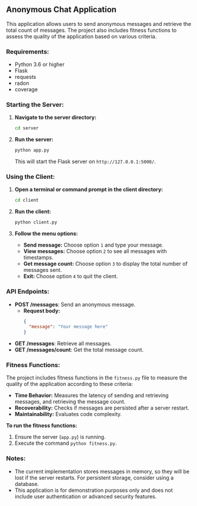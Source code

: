 ## Anonymous Chat Application

This application allows users to send anonymous messages and retrieve the total count of messages. The project also includes fitness functions to assess the quality of the application based on various criteria.

### Requirements:

- Python 3.6 or higher
- Flask 
- requests 
- radon 
- coverage 

### Starting the Server:

1. **Navigate to the server directory:** 
   ```bash
   cd server
   ```
2. **Run the server:**
   ```bash
   python app.py
   ```
   This will start the Flask server on `http://127.0.0.1:5000/`.

### Using the Client:

1. **Open a terminal or command prompt in the client directory:**
   ```bash
   cd client
   ```
2. **Run the client:**
   ```bash
   python client.py
   ```

3. **Follow the menu options:**
   - **Send message:** Choose option `1` and type your message.
   - **View messages:** Choose option `2` to see all messages with timestamps.
   - **Get message count:** Choose option `3` to display the total number of messages sent.
   - **Exit:** Choose option `4` to quit the client.

### API Endpoints:

- **POST /messages**: Send an anonymous message.
  - **Request body:**
    ```json
    {
      "message": "Your message here"
    }
    ```
- **GET /messages**: Retrieve all messages.
- **GET /messages/count**: Get the total message count.

### Fitness Functions:

The project includes fitness functions in the `fitness.py` file to measure the quality of the application according to these criteria:

- **Time Behavior:** Measures the latency of sending and retrieving messages, and retrieving the message count.
- **Recoverability:** Checks if messages are persisted after a server restart.
- **Maintainability:** Evaluates code complexity.

**To run the fitness functions:**
1. Ensure the server (`app.py`) is running.
2. Execute the command `python fitness.py`.

### Notes:

- The current implementation stores messages in memory, so they will be lost if the server restarts. For persistent storage, consider using a database.
- This application is for demonstration purposes only and does not include user authentication or advanced security features. 


